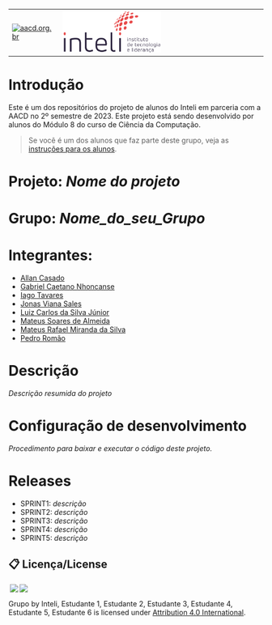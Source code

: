 <table>
<tr>
<td>
<a href= "https://aacd.org.br/"><img src="https://aacd.org.br/wp-content/uploads/2019/10/logo-footer.jpg" alt="aacd.org.br" border="0" width="60%"></a>
</td>
<td><a href= "https://www.inteli.edu.br/"><img src="./inteli-logo.png" alt="Inteli - Instituto de Tecnologia e Liderança" border="0" width="50%"></a>
</td>
</tr>
</table>

# Introdução

Este é um dos repositórios do projeto de alunos do Inteli em parceria com a AACD no 2º semestre de 2023. Este projeto está sendo desenvolvido por alunos do Módulo 8 do curso de Ciência da Computação.

> Se você é um dos alunos que faz parte deste grupo, veja as [instruções para os alunos](./instrucoes_para_alunos/LEIAME_aluno.md).

# Projeto: *Nome do projeto*

# Grupo: *Nome_do_seu_Grupo*

# Integrantes:

* [Allan Casado](https://www.linkedin.com/in/allan-casado-6339a9177/)
* [Gabriel Caetano Nhoncanse](https://www.linkedin.com/in/gabrielnhoncanse/)
* [Iago Tavares](https://www.linkedin.com/in/iago-tavares-b10244149/)
* [Jonas Viana Sales](https://www.linkedin.com/in/jonas-viana-sales/)
* [Luiz Carlos da Silva Júnior](https://www.linkedin.com/in/luizcarlospsj20/)
* [Mateus Soares de Almeida](https://www.linkedin.com/in/mateussda/)
* [Mateus Rafael Miranda da Silva](https://www.linkedin.com/in/mateus-rmiranda/)
* [Pedro Romão](https://www.linkedin.com/in/pedro-romão-734b4920a/)

# Descrição

*Descrição resumida do projeto*

# Configuração de desenvolvimento

*Procedimento para baixar e executar o código deste projeto.*

# Releases

* SPRINT1: *descrição*
* SPRINT2: *descrição*
* SPRINT3: *descrição*
* SPRINT4: *descrição*
* SPRINT5: *descrição*

## 📋 Licença/License

<img style="height:22px!important;margin-left:3px;vertical-align:text-bottom;" src="https://mirrors.creativecommons.org/presskit/icons/cc.svg?ref=chooser-v1"><img style="height:22px!important;margin-left:3px;vertical-align:text-bottom;" src="https://mirrors.creativecommons.org/presskit/icons/by.svg?ref=chooser-v1"><p xmlns:cc="http://creativecommons.org/ns#" xmlns:dct="http://purl.org/dc/terms/">

<a property="dct:title" rel="cc:attributionURL">Grupo</a> by <a rel="cc:attributionURL dct:creator" property="cc:attributionName">Inteli, Estudante 1, Estudante 2, Estudante 3, Estudante 4, Estudante 5, Estudante 6</a> is licensed under <a href="https://creativecommons.org/licenses/by/4.0/?ref=chooser-v1" rel="license noopener noreferrer" style="display:inline-block;">Attribution 4.0 International</a>.</p>
